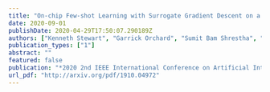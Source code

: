 ```yaml
---
title: "On-chip Few-shot Learning with Surrogate Gradient Descent on a Neuromorphic Processor"
date: 2020-09-01
publishDate: 2020-04-29T17:50:07.290189Z
authors: ["Kenneth Stewart", "Garrick Orchard", "Sumit Bam Shrestha", "Emre Neftci"]
publication_types: ["1"]
abstract: ""
featured: false
publication: "*2020 2nd IEEE International Conference on Artificial Intelligence Circuits and Systems (AICAS)*"
url_pdf: "http://arxiv.org/pdf/1910.04972"
---
```


